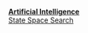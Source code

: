 <u><b>Artificial Intelligence</b></u><br />
<a href="http://htmlpreview.github.io/?https://raw.githubusercontent.com/shehzadqureshi/JHU/master/Artificial%20Intelligence/01%20-%20State%20Space%20Search.html">State Space Search</a>